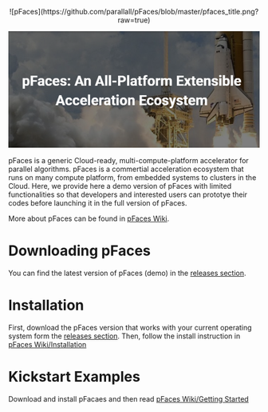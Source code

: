 <p align=center>
![pFaces](https://github.com/parallall/pFaces/blob/master/pfaces_title.png?raw=true)
</p>

<p style="align:center">
  <img src="https://github.com/parallall/pFaces/blob/master/pfaces_title.png?raw=true" />

pFaces is a generic Cloud-ready, multi-compute-platform accelerator for parallel algorithms. pFaces is a commertial acceleration ecosystem that runs on many compute platform, from embedded systems to clusters in the Cloud. Here, we provide here a demo version of pFaces with limited functionalities so that developers and interested users can prototye their codes before launching it in the full version of pFaces.

More about pFaces can be found in [pFaces Wiki](https://github.com/parallall/pFaces/wiki).

# Downloading pFaces
You can find the latest version of pFaces (demo) in the [releases section](https://github.com/parallall/pFaces/releases).
  
# Installation

First, download the pFaces version that works with your current operating system form the [releases section](https://github.com/parallall/pFaces/releases). Then, follow the install instruction in [pFaces Wiki/Installation](https://github.com/parallall/pFaces/wiki/Installation)

# Kickstart Examples

Download and install pFacaes and then read [pFaces Wiki/Getting Started](https://github.com/parallall/pFaces/wiki/Getting-Started)


